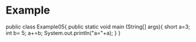 # Example
public class Example05{
  public  static void main (String[] args){
  short a=3;
  int b= 5;
  a+=b;
System.out.println("a="+a);
}
}
